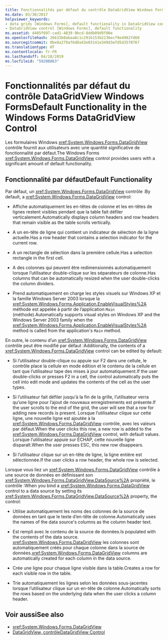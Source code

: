 ```yaml
---
title: Fonctionnalités par défaut du contrôle DataGridView Windows Forms
ms.date: 03/30/2017
helpviewer_keywords:
- data grids [Windows Forms], default functionality in DataGridView control
- DataGridView control [Windows Forms], default functionality
ms.assetid: 4405f697-cad1-4839-9bcd-8ddb09d9f00e
ms.openlocfilehash: 26633b0abaa8c1c2916153b2236ecf9e4982fd68
ms.sourcegitcommit: 0be8a279af6d8a43e03141e349d3efd5d35f8767
ms.translationtype: HT
ms.contentlocale: fr-FR
ms.lasthandoff: 04/18/2019
ms.locfileid: "59208863"
---
```

# <a name="default-functionality-in-the-windows-forms-datagridview-control"></a><span data-ttu-id="a92ec-102">Fonctionnalités par défaut du contrôle DataGridView Windows Forms</span><span class="sxs-lookup"><span data-stu-id="a92ec-102">Default Functionality in the Windows Forms DataGridView Control</span></span>
<span data-ttu-id="a92ec-103">Les formulaires Windows <xref:System.Windows.Forms.DataGridView> contrôle fournit aux utilisateurs avec une quantité significative de fonctionnalité par défaut.</span><span class="sxs-lookup"><span data-stu-id="a92ec-103">The Windows Forms <xref:System.Windows.Forms.DataGridView> control provides users with a significant amount of default functionality.</span></span>  
  
## <a name="default-functionality"></a><span data-ttu-id="a92ec-104">Fonctionnalité par défaut</span><span class="sxs-lookup"><span data-stu-id="a92ec-104">Default Functionality</span></span>  
 <span data-ttu-id="a92ec-105">Par défaut, un <xref:System.Windows.Forms.DataGridView> contrôle :</span><span class="sxs-lookup"><span data-stu-id="a92ec-105">By default, a <xref:System.Windows.Forms.DataGridView> control:</span></span>  
  
-   <span data-ttu-id="a92ec-106">Affiche automatiquement les en-têtes de colonne et les en-têtes de lignes restent visibles pendant que la table fait défiler verticalement.</span><span class="sxs-lookup"><span data-stu-id="a92ec-106">Automatically displays column headers and row headers that remain visible as the table scrolls vertically.</span></span>  
  
-   <span data-ttu-id="a92ec-107">A un en-tête de ligne qui contient un indicateur de sélection de la ligne actuelle.</span><span class="sxs-lookup"><span data-stu-id="a92ec-107">Has a row header that contains a selection indicator for the current row.</span></span>  
  
-   <span data-ttu-id="a92ec-108">A un rectangle de sélection dans la première cellule.</span><span class="sxs-lookup"><span data-stu-id="a92ec-108">Has a selection rectangle in the first cell.</span></span>  
  
-   <span data-ttu-id="a92ec-109">A des colonnes qui peuvent être redimensionnés automatiquement lorsque l’utilisateur double-clique sur les séparateurs de colonne.</span><span class="sxs-lookup"><span data-stu-id="a92ec-109">Has columns that can be automatically resized when the user double-clicks the column dividers.</span></span>  
  
-   <span data-ttu-id="a92ec-110">Prend automatiquement en charge les styles visuels sur Windows XP et la famille Windows Server 2003 lorsque la <xref:System.Windows.Forms.Application.EnableVisualStyles%2A> méthode est appelée à partir de l’application `Main` (méthode).</span><span class="sxs-lookup"><span data-stu-id="a92ec-110">Automatically supports visual styles on Windows XP and the Windows Server 2003 family when the <xref:System.Windows.Forms.Application.EnableVisualStyles%2A> method is called from the application's `Main` method.</span></span>  
  
 <span data-ttu-id="a92ec-111">En outre, le contenu d’un <xref:System.Windows.Forms.DataGridView> contrôle peut être modifié par défaut :</span><span class="sxs-lookup"><span data-stu-id="a92ec-111">Additionally, the contents of a <xref:System.Windows.Forms.DataGridView> control can be edited by default:</span></span>  
  
-   <span data-ttu-id="a92ec-112">Si l’utilisateur double-clique ou appuie sur F2 dans une cellule, le contrôle place la cellule en mode édition et le contenu de la cellule en tant que l’utilisateur tape des mises à jour automatiquement.</span><span class="sxs-lookup"><span data-stu-id="a92ec-112">If the user double-clicks or presses F2 in a cell, the control automatically puts the cell into edit mode and updates the contents of the cell as the user types.</span></span>  
  
-   <span data-ttu-id="a92ec-113">Si l’utilisateur fait défiler jusqu'à la fin de la grille, l’utilisateur verra qu’une ligne pour l’ajout de nouveaux enregistrements est présente.</span><span class="sxs-lookup"><span data-stu-id="a92ec-113">If the user scrolls to the end of the grid, the user will see that a row for adding new records is present.</span></span> <span data-ttu-id="a92ec-114">Lorsque l’utilisateur clique sur cette ligne, une nouvelle ligne est ajoutée à la <xref:System.Windows.Forms.DataGridView> contrôle, avec les valeurs par défaut.</span><span class="sxs-lookup"><span data-stu-id="a92ec-114">When the user clicks this row, a new row is added to the <xref:System.Windows.Forms.DataGridView> control, with default values.</span></span> <span data-ttu-id="a92ec-115">Lorsque l’utilisateur appuie sur ÉCHAP, cette nouvelle ligne disparaît.</span><span class="sxs-lookup"><span data-stu-id="a92ec-115">When the user presses ESC, this new row disappears.</span></span>  
  
-   <span data-ttu-id="a92ec-116">Si l’utilisateur clique sur un en-tête de ligne, la ligne entière est sélectionnée.</span><span class="sxs-lookup"><span data-stu-id="a92ec-116">If the user clicks a row header, the whole row is selected.</span></span>  
  
 <span data-ttu-id="a92ec-117">Lorsque vous liez un <xref:System.Windows.Forms.DataGridView> contrôle à une source de données en définissant son <xref:System.Windows.Forms.DataGridView.DataSource%2A> propriété, le contrôle :</span><span class="sxs-lookup"><span data-stu-id="a92ec-117">When you bind a <xref:System.Windows.Forms.DataGridView> control to a data source by setting its <xref:System.Windows.Forms.DataGridView.DataSource%2A> property, the control:</span></span>  
  
-   <span data-ttu-id="a92ec-118">Utilise automatiquement les noms des colonnes de la source de données en tant que le texte d’en-tête de colonne.</span><span class="sxs-lookup"><span data-stu-id="a92ec-118">Automatically uses the names of the data source's columns as the column header text.</span></span>  
  
-   <span data-ttu-id="a92ec-119">Est rempli avec le contenu de la source de données.</span><span class="sxs-lookup"><span data-stu-id="a92ec-119">Is populated with the contents of the data source.</span></span> <span data-ttu-id="a92ec-120"><xref:System.Windows.Forms.DataGridView> les colonnes sont automatiquement créés pour chaque colonne dans la source de données.</span><span class="sxs-lookup"><span data-stu-id="a92ec-120"><xref:System.Windows.Forms.DataGridView> columns are automatically created for each column in the data source.</span></span>  
  
-   <span data-ttu-id="a92ec-121">Crée une ligne pour chaque ligne visible dans la table.</span><span class="sxs-lookup"><span data-stu-id="a92ec-121">Creates a row for each visible row in the table.</span></span>  
  
-   <span data-ttu-id="a92ec-122">Trie automatiquement les lignes selon les données sous-jacentes lorsque l’utilisateur clique sur un en-tête de colonne.</span><span class="sxs-lookup"><span data-stu-id="a92ec-122">Automatically sorts the rows based on the underlying data when the user clicks a column header.</span></span>  
  
## <a name="see-also"></a><span data-ttu-id="a92ec-123">Voir aussi</span><span class="sxs-lookup"><span data-stu-id="a92ec-123">See also</span></span>

- <xref:System.Windows.Forms.DataGridView>
- [<span data-ttu-id="a92ec-124">DataGridView, contrôle</span><span class="sxs-lookup"><span data-stu-id="a92ec-124">DataGridView Control</span></span>](datagridview-control-windows-forms.md)
